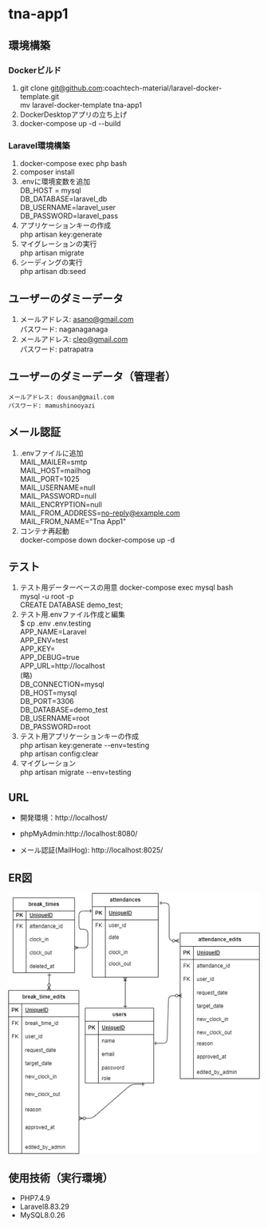 # tna-app1  

## 環境構築  
### Dockerビルド  
1. git clone git@github.com:coachtech-material/laravel-docker-template.git  
    mv laravel-docker-template tna-app1  
2. DockerDesktopアプリの立ち上げ  
3. docker-compose up -d --build  
### Laravel環境構築  
1. docker-compose exec php bash  
2. composer install  
3. .envに環境変数を追加  
    DB_HOST = mysql  
    DB_DATABASE=laravel_db  
    DB_USERNAME=laravel_user  
    DB_PASSWORD=laravel_pass  
4. アプリケーションキーの作成  
    php artisan key:generate  
5.  マイグレーションの実行  
    php artisan migrate  
6. シーディングの実行  
    php artisan db:seed 


     
## ユーザーのダミーデータ  

1.  メールアドレス: asano@gmail.com  
    パスワード: naganaganaga  
2.  メールアドレス: cleo@gmail.com  
    パスワード: patrapatra  

## ユーザーのダミーデータ（管理者）  

    メールアドレス: dousan@gmail.com  
    パスワード: mamushinooyazi  
    
## メール認証  
1.  .envファイルに追加  
    MAIL_MAILER=smtp  
    MAIL_HOST=mailhog  
    MAIL_PORT=1025  
    MAIL_USERNAME=null  
    MAIL_PASSWORD=null  
    MAIL_ENCRYPTION=null  
    MAIL_FROM_ADDRESS=no-reply@example.com  
    MAIL_FROM_NAME="Tna App1"  
2. コンテナ再起動  
    docker-compose down
    docker-compose up -d  
## テスト  
1. テスト用データーベースの用意
    docker-compose exec mysql bash  
    mysql -u root -p  
    CREATE DATABASE demo_test;  
2. テスト用.envファイル作成と編集  
    $ cp .env .env.testing  
    APP_NAME=Laravel  
    APP_ENV=test  
    APP_KEY=  
    APP_DEBUG=true  
    APP_URL=http://localhost  
    (略)  
    DB_CONNECTION=mysql  
    DB_HOST=mysql  
    DB_PORT=3306  
    DB_DATABASE=demo_test  
    DB_USERNAME=root  
    DB_PASSWORD=root  
3.  テスト用アプリケーションキーの作成  
    php artisan key:generate --env=testing  
    php artisan config:clear  
4.  マイグレーション  
    php artisan migrate --env=testing

## URL  
- 開発環境：http://localhost/  

- phpMyAdmin:http://localhost:8080/  

- メール認証(MailHog): http://localhost:8025/  

## ER図  

![ER図](erd.png)  

## 使用技術（実行環境）  
- PHP7.4.9  
- Laravel8.83.29  
- MySQL8.0.26  
   